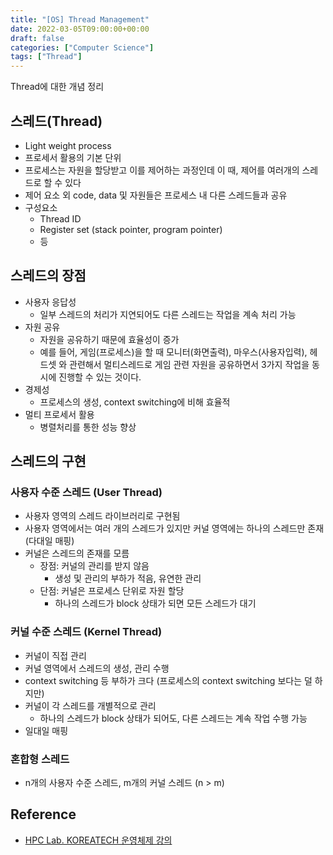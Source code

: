 ```yaml
---
title: "[OS] Thread Management"
date: 2022-03-05T09:00:00+00:00
draft: false
categories: ["Computer Science"]
tags: ["Thread"]
---
```


Thread에 대한 개념 정리

<!--more-->
## 스레드(Thread)
- Light weight process
- 프로세서 활용의 기본 단위
- 프로세스는 자원을 할당받고 이를 제어하는 과정인데 이 때, 제어를 여러개의 스레드로 할 수 있다
- 제어 요소 외 code, data 및 자원들은 프로세스 내 다른 스레드들과 공유
- 구성요소
  - Thread ID
  - Register set (stack pointer, program pointer)
  - 등

## 스레드의 장점
- 사용자 응답성
  - 일부 스레드의 처리가 지연되어도 다른 스레드는 작업을 계속 처리 가능
- 자원 공유
  - 자원을 공유하기 때문에 효율성이 증가
  - 예를 들어, 게임(프로세스)을 할 때 모니터(화면출력), 마우스(사용자입력), 헤드셋 와 관련해서 멀티스레드로 게임 관련 자원을 공유하면서 3가지 작업을 동시에 진행할 수 있는 것이다.
- 경제성
  - 프로세스의 생성, context switching에 비해 효율적
- 멀티 프로세서 활용
  - 병렬처리를 통한 성능 향상

## 스레드의 구현
### 사용자 수준 스레드 (User Thread)
- 사용자 영역의 스레드 라이브러리로 구현됨
- 사용자 영역에서는 여러 개의 스레드가 있지만 커널 영역에는 하나의 스레드만 존재 (다대일 매핑)
- 커널은 스레드의 존재를 모름
  - 장점: 커널의 관리를 받지 않음
    - 생성 및 관리의 부하가 적음, 유연한 관리
  - 단점: 커널은 프로세스 단위로 자원 할당
    - 하나의 스레드가 block 상태가 되면 모든 스레드가 대기

### 커널 수준 스레드 (Kernel Thread)
- 커널이 직접 관리
- 커널 영역에서 스레드의 생성, 관리 수행
- context switching 등 부하가 크다 (프로세스의 context switching 보다는 덜 하지만)
- 커널이 각 스레드를 개별적으로 관리
  - 하나의 스레드가 block 상태가 되어도, 다른 스레드는 계속 작업 수행 가능
- 일대일 매핑

### 혼합형 스레드
- n개의 사용자 수준 스레드, m개의 커널 스레드 (n > m)

## Reference
- [HPC Lab. KOREATECH 운영체제 강의](https://www.youtube.com/playlist?list=PLBrGAFAIyf5rby7QylRc6JxU5lzQ9c4tN)